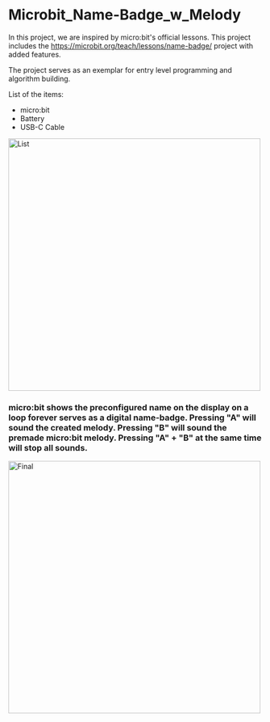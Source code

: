 # Microbit_Name-Badge_w_Melody

In this project, we are inspired by micro:bit's official lessons. This project includes the https://microbit.org/teach/lessons/name-badge/ project with added features. 

The project serves as an exemplar for entry level programming and algorithm building.

List of the items:
* micro:bit
* Battery
* USB-C Cable

<img src="https://github.com/user-attachments/assets/75cfca30-1a0a-4230-8a99-a390e0032995" alt="List" width="500" height="500">

### micro:bit shows the preconfigured name on the display on a loop forever serves as a digital name-badge. Pressing "A" will sound the created melody. Pressing "B" will sound the premade micro:bit melody. Pressing "A" + "B" at the same time will stop all sounds.

<img src="https://github.com/user-attachments/assets/4c9acc87-48da-4cc5-87a3-4f1593e5be72" alt="Final" width="500" height="500">
